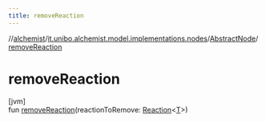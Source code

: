 ```yaml
---
title: removeReaction
---
```

//[alchemist](../../../index.html)/[it.unibo.alchemist.model.implementations.nodes](../index.html)/[AbstractNode](index.html)/[removeReaction](remove-reaction.html)



# removeReaction



[jvm]\
fun [removeReaction](remove-reaction.html)(reactionToRemove: [Reaction](../../it.unibo.alchemist.model.interfaces/-reaction/index.html)<[T](../../it.unibo.alchemist/-supported-incarnations/get.html)>)




